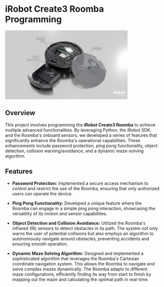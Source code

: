 # iRobot Create3 Roomba Programming

<img src="images/irobot_physical1.png" alt="iRobot Hardware" width="400"/>

## Overview

This project involves programming the **iRobot Create3 Roomba** to achieve multiple advanced functionalities. By leveraging Python, the iRobot SDK, and the Roomba's onboard sensors, we developed a series of features that significantly enhance the Roomba's operational capabilities. These enhancements include password protection, ping pong functionality, object detection, collision warning/avoidance, and a dynamic maze-solving algorithm.

## Features

- **Password Protection:** Implemented a secure access mechanism to control and restrict the use of the Roomba, ensuring that only authorized users can operate the device.

- **Ping Pong Functionality:** Developed a unique feature where the Roomba can engage in a simple ping pong interaction, showcasing the versatility of its motion and sensor capabilities.

- **Object Detection and Collision Avoidance:** Utilized the Roomba's infrared (IR) sensors to detect obstacles in its path. The system not only warns the user of potential collisions but also employs an algorithm to autonomously navigate around obstacles, preventing accidents and ensuring smooth operation.

- **Dynamic Maze Solving Algorithm:** Designed and implemented a sophisticated algorithm that leverages the Roomba's Cartesian coordinate navigation system. This allows the Roomba to navigate and solve complex mazes dynamically. The Roomba adapts to different maze configurations, efficiently finding its way from start to finish by mapping out the maze and calculating the optimal path in real-time.

